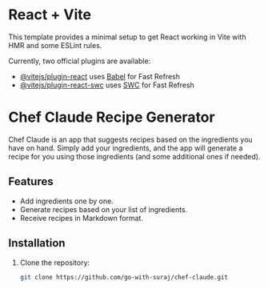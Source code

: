 # React + Vite

This template provides a minimal setup to get React working in Vite with HMR and some ESLint rules.

Currently, two official plugins are available:

- [@vitejs/plugin-react](https://github.com/vitejs/vite-plugin-react/blob/main/packages/plugin-react/README.md) uses [Babel](https://babeljs.io/) for Fast Refresh
- [@vitejs/plugin-react-swc](https://github.com/vitejs/vite-plugin-react-swc) uses [SWC](https://swc.rs/) for Fast Refresh

# Chef Claude Recipe Generator

Chef Claude is an app that suggests recipes based on the ingredients you have on hand. Simply add your ingredients, and the app will generate a recipe for you using those ingredients (and some additional ones if needed).

## Features
- Add ingredients one by one.
- Generate recipes based on your list of ingredients.
- Receive recipes in Markdown format.

## Installation

1. Clone the repository:
   ```bash
   git clone https://github.com/go-with-suraj/chef-claude.git
